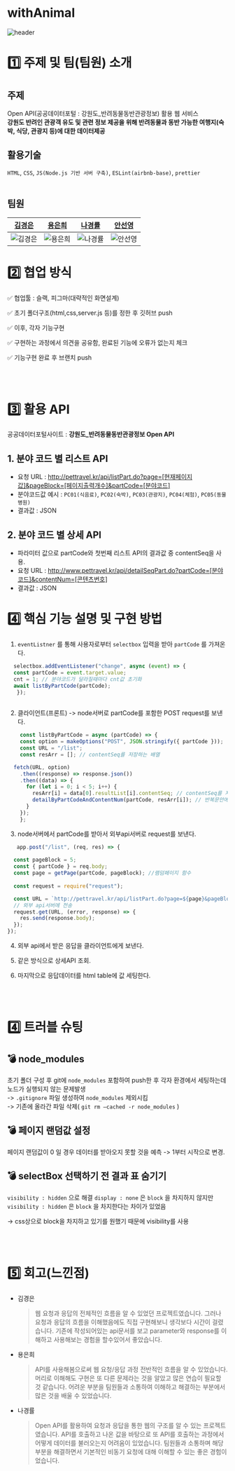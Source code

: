 # withAnimal

![header](https://capsule-render.vercel.app/api?type=waving&color=auto&height=300&section=header&text=withAnimal%20&fontSize=90)

# 1️⃣ 주제 및 팀(팀원) 소개

## 주제
Open API(공공데이터포털 : 강원도_반려동물동반관광정보) 활용 웹 서비스 <br>
**강원도 반려인 관광객 유도 및 관련 정보 제공을 위해 반려동물과 동반 가능한 여행지(숙박, 식당, 관광지 등)에 대한 데이터제공** <br>

## 활용기술
`HTML`, `CSS`, `JS(Node.js 기반 서버 구축)`, `ESLint(airbnb-base)`, `prettier`
<br><br>

## 팀원
| [김경은](https://github.com/GyeongEun-Kim)      | [용은희](https://github.com/ehyongyong)      | [나경률](https://github.com/NaKyongRyul)      | [안선영](https://github.com/anseonyeong)      |
| ------------------------------------------------- | ---------------------------------------------- | --------------------------------------------- | ------------------------------------------ |
| ![김경은](https://github.com/GyeongEun-Kim.png) | ![용은희](https://github.com/ehyongyong.png) | ![나경률](https://github.com/NaKyongRyul.png) | ![안선영](https://github.com/anseonyeong.png) |



# 2️⃣ 협업 방식

✅ 협업툴 : 슬랙, 피그마(대략적인 화면설계)

✅ 초기 폴더구조(html,css,server.js 등)를 정한 후 깃허브 push

✅ 이후, 각자 기능구현

✅ 구현하는 과정에서 의견을 공유함, 완료된 기능에 오류가 없는지 체크

✅ 기능구현 완료 후 브랜치 push

<br><br>

# 3️⃣ 활용 API
공공데이터포털사이트 : **강원도_반려동물동반관광정보 Open API**

## 1. 분야 코드 별 리스트 API 

- 요청 URL : http://pettravel.kr/api/listPart.do?page=[현재페이지값]&pageBlock=[페이지출력개수]&partCode=[분야코드]    
- 분야코드값 예시 : `PC01(식음료)`, `PC02(숙박)`, `PC03(관광지)`, `PC04(체험)`, `PC05(동물병원)`
- 결과값 : JSON 

## 2. 분야 코드 별 상세 API

- 파라미터 값으로 partCode와 첫번째 리스트 API의 결과값 중 contentSeq을 사용.
- 요청 URL : http://www.pettravel.kr/api/detailSeqPart.do?partCode=[분야코드]&contentNum=[콘텐츠번호] 
- 결과값 : JSON 


# 4️⃣ 핵심 기능 설명 및 구현 방법

1. `eventListner` 를 통해 사용자로부터 `selectbox` 입력을 받아 `partCode` 를 가져온다.
```javascript
  selectbox.addEventListener("change", async (event) => {
  const partCode = event.target.value;
  cnt = 1; // 분야코드가 달라질때마다 cnt값 초기화
  await listByPartCode(partCode);
   });
    
```
   
2. 클라이언트(프론트) -> node서버로 partCode를 포함한 POST request를 보낸다. 
```javascript
    const listByPartCode = async (partCode) => {
    const option = makeOptions("POST", JSON.stringify({ partCode }));
    const URL = "/list";
    const resArr = []; // contentSeq를 저장하는 배열

  fetch(URL, option)
    .then((response) => response.json())
    .then((data) => {
      for (let i = 0; i < 5; i++) {
        resArr[i] = data[0].resultList[i].contentSeq; // contentSeq를 저장
        detailByPartCodeAndContentNum(partCode, resArr[i]); // 반복문안에서 각 시설별 detail 조회
      }
    });
    };
```
   
3. node서버에서 partCode를 받아서 외부api서버로 request를 보낸다.
```javascript
   app.post("/list", (req, res) => {
  
  const pageBlock = 5;
  const { partCode } = req.body;
  const page = getPage(partCode, pageBlock); //램덤페이지 함수
  
  const request = require("request");

  const URL = `http://pettravel.kr/api/listPart.do?page=${page}&pageBlock=${pageBlock}&partCode=${partCode}`;
  // 외부 api서버에 전송
  request.get(URL, (error, response) => {
    res.send(response.body);
  });
});
```

4. 외부 api에서 받은 응답을 클라이언트에게 보낸다.

5. 같은 방식으로 상세API 조회.

6. 마지막으로 응답데이터를 html table에 값 세팅한다.

<br><br>

# 4️⃣ 트러블 슈팅
## 💣 node_modules 
초기 폴더 구성 후 git에 `node_modules` 포함하여 push한 후 각자 환경에서 세팅하는데 노드가 실행되지 않는 문제발생<br>
-> `.gitignore` 파일 생성하여 `node_modules` 제외시킴 <br>
-> 기존에 올라간 파일 삭제( `git rm —cached -r node_modules` )

## 💣 페이지 랜덤값 설정
페이지 랜덤값이 0 일 경우 데이터를 받아오지 못할 것을 예측 -> 1부터 시작으로 변경.

##  💣 selectBox 선택하기 전 결과 표 숨기기
`visibility : hidden` 으로 해결
`display : none` 은 `block` 을 차지하지 않지만 `visibility : hidden` 은 `block` 을 차지한다는 차이가 있었음

-> css상으로 block을 차지하고 있기를 원했기 때문에 visibility를 사용



        
<br><br>

# 5️⃣ 회고(느낀점)

* 김경은

  > 웹 요청과 응답의 전체적인 흐름을 알 수 있었던 프로젝트였습니다. 그러나 요청과 응답의 흐름을 이해했음에도 직접 구현해보니 생각보다 시간이 걸렸습니다. 기존에 작성되어있는 api문서를 보고 parameter와 response를 이해하고 사용해보는 경험을 할수있어서 좋았습니다.

* 용은희

  > API를 사용해봄으로써 웹 요청/응답 과정 전반적인 흐름을 알 수 있었습니다. 머리로 이해해도 구현은 또 다른 문제라는 것을 알았고 많은 연습이 필요할 것 같습니다. 어려운 부분을 팀원들과 소통하여 이해하고 해결하는 부분에서 많은 것을 배울 수 있었습니다.

* 나경률
  
  > Open API를 활용하여 요청과 응답을 통한 웹의 구조를 알 수 있는 프로젝트였습니다. API를 호출하고 나온 값을 바탕으로 또 API를 호출하는 과정에서 어떻게 데이터를 불러오는지 어려움이 있었습니다. 팀원들과 소통하며 해당 부분을 해결하면서 기본적인 비동기 요청에 대해 이해할 수 있는 좋은 경험이었습니다.
